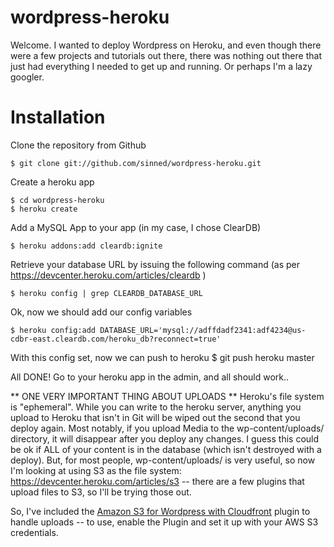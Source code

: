 # wordpress-heroku

Welcome. I wanted to deploy Wordpress on Heroku, and even though there were a few projects and tutorials out there, there was nothing out there that just had everything I needed to get up and running. Or perhaps I'm a lazy googler.

Installation
================

Clone the repository from Github

	$ git clone git://github.com/sinned/wordpress-heroku.git
	
Create a heroku app

	$ cd wordpress-heroku
	$ heroku create
	
Add a MySQL App to your app (in my case, I chose ClearDB)

	$ heroku addons:add cleardb:ignite
	
Retrieve your database URL by issuing the following command (as per https://devcenter.heroku.com/articles/cleardb )

	$ heroku config | grep CLEARDB_DATABASE_URL
	
Ok, now we should add our config variables

	$ heroku config:add DATABASE_URL='mysql://adffdadf2341:adf4234@us-cdbr-east.cleardb.com/heroku_db?reconnect=true'

With this config set, now we can push to heroku
	$ git push heroku master
	
All DONE! Go to your heroku app in the admin, and all should work.. 

** ONE VERY IMPORTANT THING ABOUT UPLOADS **
Heroku's file system is "ephemeral". While you can write to the heroku server, anything you upload to Heroku that isn't in Git will be wiped out the second that you deploy again. Most notably, if you upload Media to the wp-content/uploads/ directory, it will disappear after you deploy any changes. I guess this could be ok if ALL of your content is in the database (which isn't destroyed with a deploy). But, for most people, wp-content/uploads/ is very useful, so now I'm looking at using S3 as the file system: https://devcenter.heroku.com/articles/s3 -- there are a few plugins that upload files to S3, so I'll be trying those out.

So, I've included the <a href="http://wordpress.org/extend/plugins/tantan-s3-cloudfront/">Amazon S3 for Wordpress with Cloudfront</a> plugin to handle uploads -- to use, enable the Plugin and set it up with your AWS S3 credentials.
